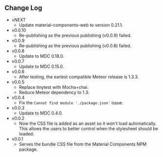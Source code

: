 Change Log
------------------------------------------------------------------------------
* vNEXT
    * Update material-components-web to version 0.21.1.
* v0.0.10
    * Re-publishing as the previous publishing (v0.0.9) failed.
* v0.0.9
    * Re-publishing as the previous publishing (v0.0.8) failed.
* v0.0.8
    * Update to MDC 0.18.0.
* v0.0.7
    * Update to MDC 0.15.0.
* v0.0.6
    * After testing, the earlest compatible Meteor release is 1.3.3.
* v0.0.5
    * Replace tinytest with Mocha+chai.
    * Reduce Meteor dependency to 1.3.
* v0.0.4
    * Fix the `Cannot find module './package.json'` issue.
* v0.0.3
    * Update to MDC 0.4.0.
* v0.0.2
    * Now the CSS file is added as an asset so it won't load automatically. This allows the users to better control when the stylesheet should be loaded.
* v0.0.1
    * Serves the bundle CSS file from the Material Components NPM package.
